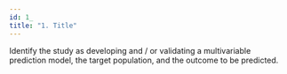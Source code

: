```yaml
---
id: 1_
title: "1. Title"
---
```

Identify the study as developing and / or validating a multivariable prediction model, the target population, and the outcome to be predicted.
